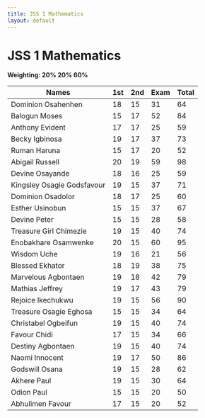```yaml
---
title: JSS 1 Mathematics
layout: default 
---
```


# JSS 1 Mathematics  
**Weighting: 20% 20% 60%**

| Names                          | 1st | 2nd | Exam | Total |
|--------------------------------|-----|-----|------|-------|
| Dominion Osahenhen             | 18  | 15  | 31   | 64    |
| Balogun Moses                  | 15  | 17  | 52   | 84    |
| Anthony Evident                | 17  | 17  | 25   | 59    |
| Becky Igbinosa                 | 19  | 17  | 37   | 73    |
| Ruman Haruna                   | 15  | 17  | 20   | 52    |
| Abigail Russell                | 20  |  19 | 59   | 98    |
| Devine Osayande                | 18  | 16  | 25   | 59    |
| Kingsley Osagie Godsfavour     | 19  | 15  | 37   | 71    |
| Dominion Osadolor              | 18  | 17  | 25   | 60    |
| Esther Usinobun                | 15  | 15  | 37   | 67    |
| Devine Peter                   | 15  | 15  | 28   | 58    |
| Treasure Girl Chimezie         | 19  | 15  | 40   | 74    |
| Enobakhare Osamwenke           | 20  | 15  | 60   | 95    |
| Wisdom Uche                    | 19  | 16  | 21   | 56    |
| Blessed Ekhator                | 18  | 19  | 38   | 75    |
| Marvelous Agbontaen            | 19  | 18  | 42   | 79    |
| Mathias Jeffrey                | 19  | 17  | 43   | 79    |
| Rejoice Ikechukwu              | 19  | 15  | 56   | 90    |
| Treasure Osagie Eghosa         | 15  | 15  | 34   | 64    |
| Christabel Ogbeifun            | 19  | 15  | 40   | 74    |
| Favour Chidi                   | 17  | 15  | 34   | 66    |
| Destiny Agbontaen              | 19  | 15  | 40   | 74    |
| Naomi Innocent                 | 19  | 17  | 50   | 86    |
| Godswill Osana                 | 19  | 15  | 28   | 62    |
| Akhere Paul                    | 19  | 15  | 30   | 64    |
| Odion Paul                     | 15  | 15  | 20   | 50    |
| Abhulimen Favour               | 17  | 15  | 20   | 52    |
